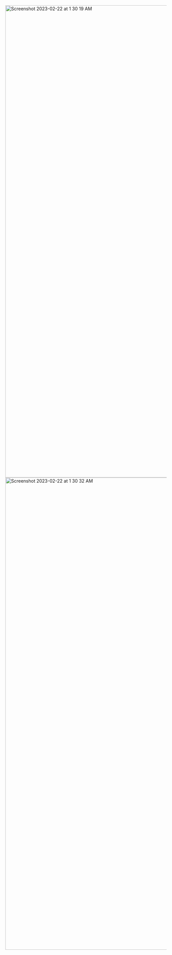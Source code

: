 <img width="1470" alt="Screenshot 2023-02-22 at 1 30 19 AM" src="https://user-images.githubusercontent.com/114260567/220446948-eb995e64-5370-466d-acc3-d2e48ca5cc93.png">
<img width="1470" alt="Screenshot 2023-02-22 at 1 30 32 AM" src="https://user-images.githubusercontent.com/114260567/220446956-2e5c4fdf-fb6a-46e9-b47a-94506de34b4b.png">
